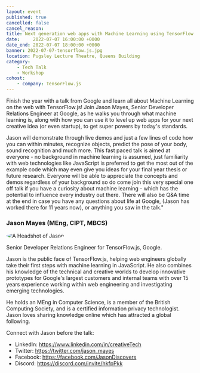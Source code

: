 ```yaml
---
layout: event
published: true
cancelled: false
cancel_reason:
title: Next generation web apps with Machine Learning using TensorFlow.js
date:     2022-07-07 16:00:00 +0000
date_end: 2022-07-07 18:00:00 +0000
banner: 2022-07-07-tensorflow.js.jpg
location: Pugsley Lecture Theatre, Queens Building
category:
    - Tech Talk
    - Workshop
cohost:
    - company: TensorFlow.js
---
```


Finish the year with a talk from Google and learn all about Machine Learning on the web with TensorFlow.js! Join Jason Mayes, Senior Developer Relations Engineer at Google, as he walks you through what machine learning is,  along with how you can use it to level up web apps for your next creative idea (or even startup), to get super powers by today's standards. 

Jason will demonstrate through live demos and just a few lines of code how you can within minutes, recognize objects, predict the pose of your body, sound recognition and much more. This fast paced talk is aimed at everyone - no background in machine learning is assumed, just familiarity with web technologies like JavaScript is preferred to get the most out of the example code which may even give you ideas for your final year thesis or future research. Everyone will be able to appreciate the concepts and demos regardless of your background so do come join this very special one off talk if you have a curiosity about machine learning - which has the potential to influence every industry out there. There will also be Q&A time at the end in case you have any questions about life at Google, (Jason has worked there for 11 years now), or anything you saw in the talk."

### Jason Mayes (MEng, CIPT, MBCS)
<img src="https://pbs.twimg.com/profile_images/1049810942882590720/O7WH5RXH_400x400.jpg" alt="A Headshot of Jason" style="border-radius: 50%;" />

Senior Developer Relations Engineer for TensorFlow.js, Google.

Jason is the public face of TensorFlow.js, helping web engineers globally take their first steps with machine learning in JavaScript. He also combines his knowledge of the technical and creative worlds to develop innovative prototypes for Google's largest customers and internal teams with over 15 years experience working within web engineering and investigating emerging technologies.

He holds an MEng in Computer Science, is a member of the British Computing Society, and is a certified information privacy technologist. Jason loves sharing knowledge online which has attracted a global following.

Connect with Jason before the talk: 
- LinkedIn: https://www.linkedin.com/in/creativeTech
- Twitter: https://twitter.com/jason_mayes
- Facebook: https://facebook.com/JasonDiscovers
- Discord: https://discord.com/invite/hkfpPkk  
